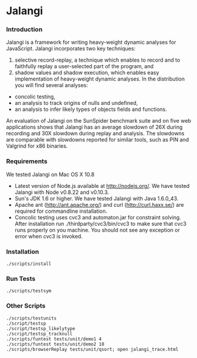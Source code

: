 Jalangi
=======
### Introduction

Jalangi is a framework for writing heavy-weight dynamic analyses for JavaScript.  Jalangi incorporates two key techniques:
1) selective record-replay, a technique which enables to record and to faithfully replay a user-selected part of the program, and
2) shadow values and shadow execution, which enables easy implementation of heavy-weight dynamic analyses.  In the distribution
you will find several analyses:

  * concolic testing,
  * an analysis to track origins of nulls and undefined,
  * an analysis to infer likely types of objects fields and functions.

An evaluation of Jalangi on the SunSpider benchmark suite and on five web applications shows that
Jalangi has an average slowdown of 26X during recording and 30X slowdown during replay and analysis. The slowdowns are comparable with slowdowns reported for similar
tools, such as PIN and Valgrind for x86 binaries.


### Requirements

We tested Jalangi on Mac OS X 10.8

  * Latest version of Node.js available at http://nodejs.org/.  We have tested Jalangi with Node v0.8.22 and v0.10.3.
  * Sun's JDK 1.6 or higher.  We have tested Jalangi with Java 1.6.0_43.
  * Apache ant (http://ant.apache.org/) and curl (http://curl.haxx.se/) are required for commandline installation.
  * Concolic testing uses cvc3 and automaton.jar for constraint solving.  After installation run
      ./thirdparty/cvc3/bin/cvc3
  to make sure that cvc3 runs properly on you machine.  You should not see any exception or error when cvc3 is invoked.

### Installation

    ./scripts/install

### Run Tests

    ./scripts/testsym

### Other Scripts

    ./scripts/testunits
    ./script/testsp
    ./script/testsp_likelytype
    ./script/testsp_tracknull
    ./scripts/funtest tests/unit/demo1 4
    ./scripts/funtest tests/unit/demo2 10
    ./scripts/browserReplay tests/unit/qsort; open jalangi_trace.html






